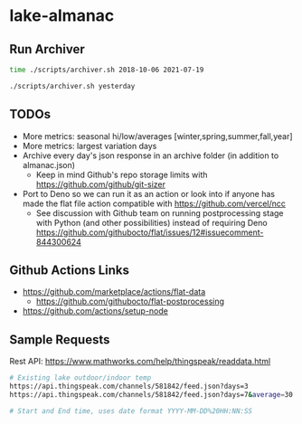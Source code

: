 # lake-almanac

## Run Archiver
```bash
time ./scripts/archiver.sh 2018-10-06 2021-07-19

./scripts/archiver.sh yesterday
```

## TODOs
- More metrics: seasonal hi/low/averages [winter,spring,summer,fall,year]
- More metrics: largest variation days
- Archive every day's json response in an archive folder (in addition to almanac.json)
   - Keep in mind Github's repo storage limits with https://github.com/github/git-sizer
- Port to Deno so we can run it as an action or look into if anyone has made the flat file action compatible with https://github.com/vercel/ncc
   - See discussion with Github team on running postprocessing stage with Python (and other possibilities) instead of requiring Deno https://github.com/githubocto/flat/issues/12#issuecomment-844300624

## Github Actions Links
- https://github.com/marketplace/actions/flat-data
   - https://github.com/githubocto/flat-postprocessing
- https://github.com/actions/setup-node

## Sample Requests

Rest API: https://www.mathworks.com/help/thingspeak/readdata.html

```bash
# Existing lake outdoor/indoor temp
https://api.thingspeak.com/channels/581842/feed.json?days=3
https://api.thingspeak.com/channels/581842/feed.json?days=7&average=30

# Start and End time, uses date format YYYY-MM-DD%20HH:NN:SS

```
